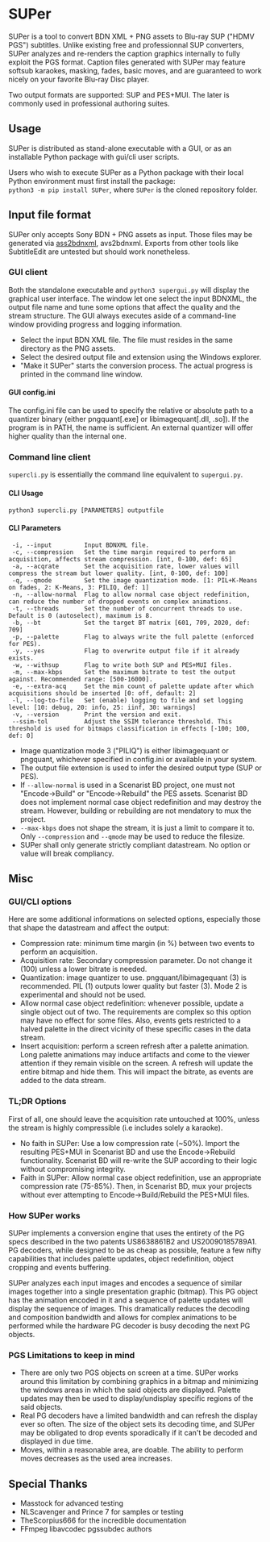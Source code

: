 # SUPer
SUPer is a tool to convert BDN XML + PNG assets to Blu-ray SUP ("HDMV PGS") subtitles.
Unlike existing free and professionnal SUP converters, SUPer analyzes and re-renders the caption graphics internally to fully exploit the PGS format. Caption files generated with SUPer may feature softsub karaokes, masking, fades, basic moves, and are guaranteed to work nicely on your favorite Blu-ray Disc player.

Two output formats are supported: SUP and PES+MUI. The later is commonly used in professional authoring suites.

## Usage
SUPer is distributed as stand-alone executable with a GUI, or as an installable Python package with gui/cli user scripts.

Users who wish to execute SUPer as a Python package with their local Python environment must first install the package:<br/>
`python3 -m pip install SUPer`,  where `SUPer` is the cloned repository folder.

## Input file format
SUPer only accepts Sony BDN + PNG assets as input. Those files may be generated via [ass2bdnxml](https://github.com/cubicibo/ass2bdnxml), avs2bdnxml. Exports from other tools like SubtitleEdit are untested but should work nonetheless.

### GUI client
Both the standalone executable and `python3 supergui.py` will display the graphical user interface. The window let one select the input BDNXML, the output file name and tune some options that affect the quality and the stream structure. The GUI always executes aside of a command-line window providing progress and logging information.

- Select the input BDN XML file. The file must resides in the same directory as the PNG assets.
- Select the desired output file and extension using the Windows explorer.
- "Make it SUPer" starts the conversion process. The actual progress is printed in the command line window.

#### GUI config.ini
The config.ini file can be used to specify the relative or absolute path to a quantizer binary (either pngquant[.exe] or libimagequant[.dll, .so]). If the program is in PATH, the name is sufficient. An external quantizer will offer higher quality than the internal one. 

### Command line client
`supercli.py` is essentially the command line equivalent to `supergui.py`.

#### CLI Usage
`python3 supercli.py [PARAMETERS] outputfile`

#### CLI Parameters
```
 -i, --input         Input BDNXML file.
 -c, --compression   Set the time margin required to perform an acquisition, affects stream compression. [int, 0-100, def: 65]
 -a, --acqrate       Set the acquisition rate, lower values will compress the stream but lower quality. [int, 0-100, def: 100]
 -q, --qmode         Set the image quantization mode. [1: PIL+K-Means on fades, 2: K-Means, 3: PILIQ, def: 1]
 -n, --allow-normal  Flag to allow normal case object redefinition, can reduce the number of dropped events on complex animations.
 -t, --threads       Set the number of concurrent threads to use. Default is 0 (autoselect), maximum is 8.
 -b, --bt            Set the target BT matrix [601, 709, 2020, def: 709]
 -p, --palette       Flag to always write the full palette (enforced for PES).
 -y, --yes           Flag to overwrite output file if it already exists.
 -w, --withsup       Flag to write both SUP and PES+MUI files.
 -m, --max-kbps      Set the maximum bitrate to test the output against. Recommended range: [500-16000].
 -e, --extra-acq     Set the min count of palette update after which acquisitions should be inserted [0: off, default: 2]
 -l, --log-to-file   Set (enable) logging to file and set logging level: [10: debug, 20: info, 25: iinf, 30: warnings]
 -v, --version       Print the version and exit.
 --ssim-tol          Adjust the SSIM tolerance threshold. This threshold is used for bitmaps classification in effects [-100; 100, def: 0] 
```
- Image quantization mode 3 ("PILIQ") is either libimagequant or pngquant, whichever specified in config.ini or available in your system.
- The output file extension is used to infer the desired output type (SUP or PES).
- If `--allow-normal`  is used in a Scenarist BD project, one must not "Encode->Build" or "Encode->Rebuild" the PES assets. Scenarist BD does not implement normal case object redefinition and may destroy the stream. However, building or rebuilding are not mendatory to mux the project.
- `--max-kbps` does not shape the stream, it is just a limit to compare it to. Only `--compression` and `--qmode` may be used to reduce the filesize.
- SUPer shall only generate strictly compliant datastream. No option or value will break compliancy.

## Misc
### GUI/CLI options
Here are some additional informations on selected options, especially those that shape the datastream and affect the output:
- Compression rate: minimum time margin (in %) between two events to perform an acquisition.
- Acquisition rate: Secondary compression parameter. Do not change it (100) unless a lower bitrate is needed.
- Quantization: image quantizer to use. pngquant/libimagequant (3) is recommended. PIL (1) outputs lower quality but faster (3). Mode 2 is experimental and should not be used.
- Allow normal case object redefinition: whenever possible, update a single object out of two. The requirements are complex so this option may have no effect for some files. Also, events gets restricted to a halved palette in the direct vicinity of these specific cases in the data stream.
- Insert acquisition: perform a screen refresh after a palette animation. Long palette animations may induce artifacts and come to the viewer attention if they remain visible on the screen. A refresh will update the entire bitmap and hide them. This will impact the bitrate, as events are added to the data stream.

### TL;DR Options
First of all, one should leave the acquisition rate untouched at 100%, unless the stream is highly compressible (i.e includes solely a karaoke).

- No faith in SUPer: Use a low compression rate (~50%). Import the resulting PES+MUI in Scenarist BD and use the Encode->Rebuild functionality. Scenarist BD will re-write the SUP according to their logic without compromising integrity.
- Faith in SUPer: Allow normal case object redefinition, use an appropriate compression rate (75-85%). Then, in Scenarist BD, mux your projects without ever attempting to Encode->Build/Rebuild the PES+MUI files.

### How SUPer works
SUPer implements a conversion engine that uses the entirety of the PG specs described in the two patents US8638861B2 and US20090185789A1. PG decoders, while designed to be as cheap as possible, feature a few nifty capabilities that includes palette updates, object redefinition, object cropping and events buffering.

SUPer analyzes each input images and encodes a sequence of similar images together into a single presentation graphic (bitmap). This PG object has the animation encoded in it and a sequence of palette updates will display the sequence of images. This dramatically reduces the decoding and composition bandwidth and allows for complex animations to be performed while the hardware PG decoder is busy decoding the next PG objects.

### PGS Limitations to keep in mind
- There are only two PGS objects on screen at a time. SUPer works around this limitation by combining graphics in a bitmap and minimizing the windows areas in which the said objects are displayed. Palette updates may then be used to display/undisplay specific regions of the said objects.
- Real PG decoders have a limited bandwidth and can refresh the display ever so often. The size of the object sets its decoding time, and SUPer may be obligated to drop events sporadically if it can't be decoded and displayed in due time.
- Moves, within a reasonable area, are doable. The ability to perform moves decreases as the used area increases.

## Special Thanks
- Masstock for advanced testing
- NLScavenger and Prince 7 for samples or testing
- TheScorpius666 for the incredible documentation
- FFmpeg libavcodec pgssubdec authors
